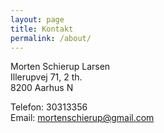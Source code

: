 ```yaml
---
layout: page
title: Kontakt
permalink: /about/
---
```


Morten Schierup Larsen  <br/>
Illerupvej 71, 2 th.<br/>
8200 Aarhus N<br/>


Telefon: 30313356 <br/>
Email: mortenschierup@gmail.com

